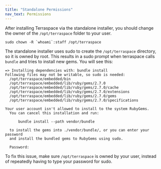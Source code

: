 ```yaml
---
title: "Standalone Permissions"
nav_text: Permissions
---
```


After installing Terraspace via the standalone installer, you should change the owner of the `/opt/terraspace` folder to your user.

    sudo chown -R `whoami`:staff /opt/terraspace

The standalone installer uses sudo to create the `/opt/terraspace` directory, so it is owned by root.  This results in a sudo prompt when terraspace calls `bundle` and tries to install new gems. You will see this:

    => Installing dependencies with: bundle install
    Following files may not be writable, so sudo is needed:
      /opt/terraspace/embedded/bin
      /opt/terraspace/embedded/lib/ruby/gems/2.7.0
      /opt/terraspace/embedded/lib/ruby/gems/2.7.0/cache
      /opt/terraspace/embedded/lib/ruby/gems/2.7.0/extensions
      /opt/terraspace/embedded/lib/ruby/gems/2.7.0/gems
      /opt/terraspace/embedded/lib/ruby/gems/2.7.0/specifications

    Your user account isn't allowed to install to the system RubyGems.
      You can cancel this installation and run:

          bundle install --path vendor/bundle

      to install the gems into ./vendor/bundle/, or you can enter your password
      and install the bundled gems to RubyGems using sudo.

      Password:

To fix this issue, make sure `/opt/terraspace` is owned by your user, instead of repeatedly having to type your password for sudo.
